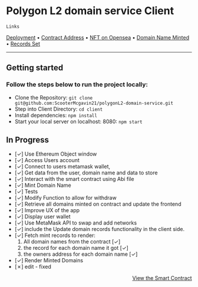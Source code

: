 # Polygon L2 domain service Client

`Links`

[Deployment](https://polygon-l2-domain-service.vercel.app/) • [Contract Address](https://mumbai.polygonscan.com/address/0x343670BF183c30cFF7C793bBe84a73201ed22CD5) • [NFT on Opensea](https://testnets.opensea.io/collection/scooter-name-service) • [Domain Name Minted](https://mumbai.polygonscan.com/tx/0xc4ed71997342fe996aaebf824cb9bd8bfb6919f40f6f6c2a11d6d6acf0418946) • [Records Set](https://mumbai.polygonscan.com/tx/0x1b20149f843cae22095c2c2dbc2570b128b5212bbd7f64fde9041c73b7a084b4)

---

## Getting started

### Follow the steps below to run the project locally:

- Clone the Repository: `git clone git@github.com:ScooterMcgavin21/polygonL2-domain-service.git`
- Step into Client Directory: `cd client`
- Install dependencies: `npm install`
- Start your local server on localhost: 8080: `npm start`

## In Progress

- [&check;] Use Ethereum Object window
- [&check;] Access Users account
- [&check;] Connect to users metamask wallet,
- [&check;] Get data from the user, domain name and data to store
- [&check;] Interact with the smart contract using Abi file
- [&check;] Mint Domain Name
- [&check;] Tests
- [&check;] Modify Function to allow for withdraw
- [&check;] Retrieve all domains minted on contract and update the frontend
- [&check;] Improve UX of the app
- [&check;] Display user wallet
- [&check;] Use MetaMask API to swap and add networks
- [&check;] include the Update domain records functionality in the client side.
- [&check;] Fetch mint records to render:
  1. All domain names from the contract [&check;]
  2. the record for each domain name it got [&check;]
  3. the owners address for each domain name [&check;]
- [&check;] Render Minted Domains
- [&cross;] edit - fixed

<p align='right'>
<a href="https://github.com/ScooterMcgavin21/polygonL2-domain-service"> View the Smart Contract</a>  
</p>
